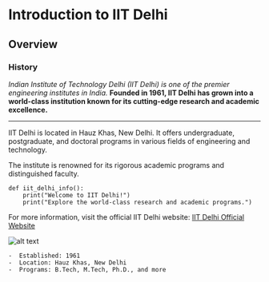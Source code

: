 
# Introduction to IIT Delhi
## Overview
### History

*Indian Institute of Technology Delhi (IIT Delhi) is one of the premier engineering institutes in India.*
**Founded in 1961, IIT Delhi has grown into a world-class institution known for its cutting-edge research and academic excellence.**


---


IIT Delhi is located in Hauz Khas, New Delhi. It offers undergraduate, postgraduate, and doctoral programs in various fields of engineering and technology.

The institute is renowned for its rigorous academic programs and distinguished faculty.

```
def iit_delhi_info():
    print("Welcome to IIT Delhi!")
    print("Explore the world-class research and academic programs.")
```

For more information, visit the official IIT Delhi website: [IIT Delhi Official Website](https://www.iitd.ac.in)

![alt text](images/technology.jpg)

    -  Established: 1961
    -  Location: Hauz Khas, New Delhi
    -  Programs: B.Tech, M.Tech, Ph.D., and more



